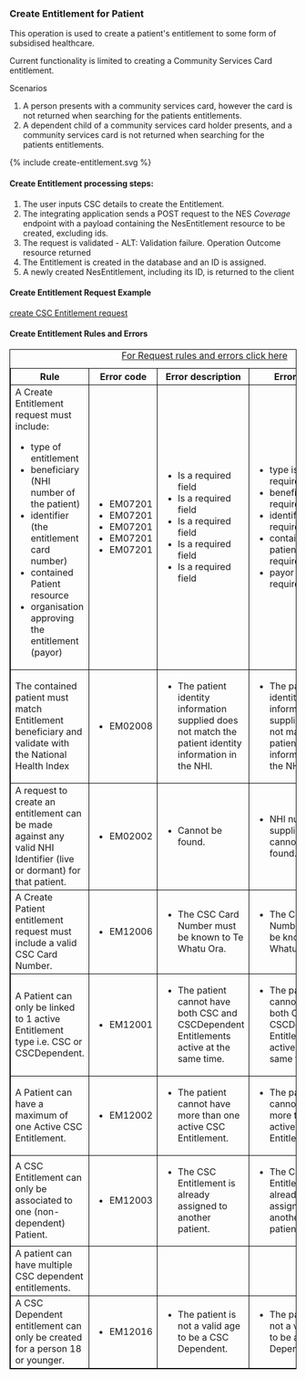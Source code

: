 

### Create Entitlement for Patient

This operation is used to create a patient's entitlement to some form of subsidised healthcare.

Current functionality is limited to creating a Community Services Card entitlement.

Scenarios
1. A person presents with a community services card, however the card is not returned when searching for the patients entitlements.
2. A dependent child of a community services card holder presents, and a community services card is not returned when searching for the patients entitlements.

<div>
{% include create-entitlement.svg %}
</div>


####  Create Entitlement processing steps:

1. The user inputs CSC details to create the Entitlement.
2. The integrating application sends a POST request to the NES *Coverage* endpoint with a payload containing the NesEntitlement resource to be created, excluding ids.
3. The request is validated - ALT: Validation failure. Operation Outcome resource returned
4. The Entitlement is created in the database and an ID is assigned.
5. A newly created NesEntitlement, including its ID, is returned to the client


####  Create  Entitlement Request Example 
[create CSC Entitlement request](Coverage-entitlement-3.json.html)

<h4>Create Entitlement Rules and Errors</h4>
<table>
<style>
table, th, td {
  border: 1px solid black;
  border-collapse: collapse;
}
</style>
<caption><a href="general.html#request-rules-and-errors">For Request rules and errors click here</a></caption>
<tr><th>Rule</th>
<th>Error code</th>
<th>Error description</th>
<th>Error text</th>
<th>Http code</th></tr>

<tr>
<td>A Create Entitlement request must include:
<ul>
  <li>type of entitlement</li>
  <li>beneficiary (NHI number of the patient)</li>
  <li>identifier (the entitlement card number)</li>
  <li>contained Patient resource</li>
  <li>organisation approving the entitlement (payor)</li>
</ul>
</td>
<td>
 <ul>
  <li>EM07201</li>
  <li>EM07201</li>
  <li>EM07201</li>
  <li>EM07201</li>
  <li>EM07201</li>
 </ul>
</td>
<td>
 <ul>
  <li>Is a required field</li>
  <li>Is a required field</li>
  <li>Is a required field</li>
  <li>Is a required field</li>
  <li>Is a required field</li>
 </ul>
</td>
<td>
 <ul>
  <li>type is a required field</li>
  <li>beneficiary is a required field</li>
  <li>identifier is a required field</li>
  <li>contained patient is a required field</li>
  <li>payor is a required field</li>
 </ul>
</td>
<td>
 <ul>
  <li>400 Bad request</li>
  <li>400 Bad request</li>
  <li>400 Bad request</li>
  <li>400 Bad request</li>
  <li>400 Bad request</li>
 </ul>
 </td>
</tr>

<tr>
<td>The contained patient must match Entitlement beneficiary and validate with the National Health Index</td>
<td>
 <ul>
  <li>EM02008</li>
 </ul>
</td>
<td>
 <ul>
  <li>The patient identity information supplied does not match the patient identity information in the NHI.</li>
 </ul>
</td>
<td>
 <ul>
  <li>The patient identity information supplied does not match the patient identity information in the NHI.</li>
 </ul>
</td>
<td>
 <ul>
  <li>400 Bad request</li>
 </ul>
 </td>
</tr>

<tr>
<td>A request to create an entitlement can be made against any valid NHI Identifier (live or dormant) for that patient.</td>
<td>
 <ul>
  <li>EM02002</li>
 </ul>
</td>
<td>
 <ul>
  <li>Cannot be found.</li>
 </ul>
</td>
<td>
 <ul>
  <li>NHI number supplied cannot be found.</li>
 </ul>
</td>
<td>
 <ul>
  <li>400 Bad request</li>
 </ul>
 </td>
</tr>

<tr>
<td>A Create Patient entitlement request must include a valid CSC Card Number.</td>
<td>
 <ul>
  <li>EM12006</li>
 </ul>
</td>
<td>
 <ul>
  <li>The CSC Card Number must be known to Te Whatu Ora.</li>
 </ul>
</td>
<td>
 <ul>
  <li>The CSC Card Number must be known to Te Whatu Ora.</li>
 </ul>
</td>
<td>
 <ul>
  <li>400 Bad request</li>
 </ul>
 </td>
</tr>

<tr>
<td>A Patient can only be linked to 1 active Entitlement type i.e. CSC or CSCDependent.</td>
<td>
 <ul>
  <li>EM12001</li>
 </ul>
</td>
<td>
 <ul>
  <li>The patient cannot have both CSC and CSCDependent Entitlements active at the same time.</li>
 </ul>
</td>
<td>
 <ul>
  <li>The patient cannot have both CSC and CSCDependent Entitlements active at the same time.</li>
 </ul>
</td>
<td>
 <ul>
  <li>400 Bad request</li>
 </ul>
 </td>
</tr>

<tr>
<td>A Patient can have a maximum of one Active CSC Entitlement.</td>
<td>
 <ul>
  <li>EM12002</li>
 </ul>
</td>
<td>
 <ul>
  <li>The patient cannot have more than one active CSC Entitlement.</li>
 </ul>
</td>
<td>
 <ul>
  <li>The patient cannot have more than one active CSC Entitlement.</li>
 </ul>
</td>
<td>
 <ul>
  <li>400 Bad request</li>
 </ul>
 </td>
</tr>

<tr>
<td>A CSC Entitlement can only be associated to one (non-dependent) Patient.</td>
<td>
 <ul>
  <li>EM12003</li>
 </ul>
</td>
<td>
 <ul>
  <li>The CSC Entitlement is already assigned to another patient.</li>
 </ul>
</td>
<td>
 <ul>
  <li>The CSC Entitlement is already assigned to another patient.</li>
 </ul>
</td>
<td>
 <ul>
  <li>400 Bad request</li>
 </ul>
 </td>
</tr>

<tr>
<td>A patient can have multiple CSC dependent entitlements.</td>
<td>
</td>
<td>
</td>
<td>
</td>
<td>
</td>
</tr>

<tr>
<td>A CSC Dependent entitlement can only be created for a person 18 or younger.</td>
<td>
 <ul>
  <li>EM12016</li>
 </ul>
</td>
<td>
 <ul>
  <li>The patient is not a valid age to be a CSC Dependent.</li>
 </ul>
</td>
<td>
 <ul>
  <li>The patient is not a valid age to be a CSC Dependent.</li>
 </ul>
</td>
<td>
 <ul>
  <li>400 Bad request</li>
 </ul>
 </td>
</tr>
</table>
